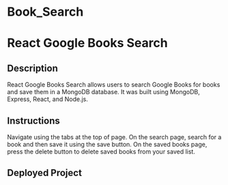 # Book_Search

# React Google Books Search

## Description
React Google Books Search allows users to search Google Books for books and save them in a MongoDB database. It was built using MongoDB, Express, React, and Node.js.

## Instructions
Navigate using the tabs at the top of page. On the search page, search for a book and then save it using the save button. On the saved books page, press the delete button to delete saved books from your saved list.

## Deployed Project

